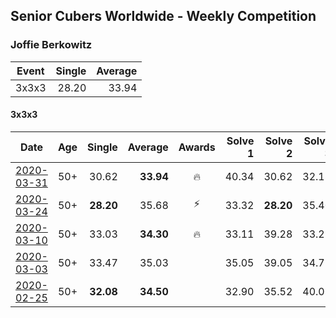 ## Senior Cubers Worldwide - Weekly Competition
### Joffie Berkowitz

| Event | Single | Average |
| -- | --: | --: |
| 3x3x3 | 28.20 | 33.94 |

#### 3x3x3

| Date | Age | Single | Average | Awards | Solve 1 | Solve 2 | Solve 3 | Solve 4 | Solve 5 | Video |
| :--: | :--: | --: | --: | :--: | --: | --: | --: | --: | --: | :-- |
| [2020-03-31](../3x3x3/2020-03-31.md) | 50+ | 30.62 | **33.94** | 🔥 | 40.34 | 30.62 | 32.18 | 35.55 | 34.10 | [Link](https://www.facebook.com/events/207898257161923/permalink/211555923462823/) |
| [2020-03-24](../3x3x3/2020-03-24.md) | 50+ | **28.20** | 35.68 | ⚡ | 33.32 | **28.20** | 35.40 | 40.13 | 38.33 | [Link](https://www.facebook.com/events/524456301543611/permalink/528106114511963/) |
| [2020-03-10](../3x3x3/2020-03-10.md) | 50+ | 33.03 | **34.30** | 🔥 | 33.11 | 39.28 | 33.25 | 36.55 | 33.03 | [Link](https://www.facebook.com/events/164742401163863/permalink/167793530858750/) |
| [2020-03-03](../3x3x3/2020-03-03.md) | 50+ | 33.47 | 35.03 |  | 35.05 | 39.05 | 34.71 | 33.47 | 35.31 | [Link](https://www.facebook.com/events/241721610185997/permalink/245812576443567/) |
| [2020-02-25](../3x3x3/2020-02-25.md) | 50+ | **32.08** | **34.50** |  | 32.90 | 35.52 | 40.03 | 35.07 | **32.08** | [Link](https://www.facebook.com/events/196320811461109/permalink/199774551115735/) |


<!-- Global site tag (gtag.js) - Google Analytics -->
<script async src="https://www.googletagmanager.com/gtag/js?id=UA-86348435-3"></script>
<script>window.dataLayer = window.dataLayer || []; function gtag() {dataLayer.push(arguments);} gtag('js', new Date()); gtag('config', 'UA-86348435-3');</script>
